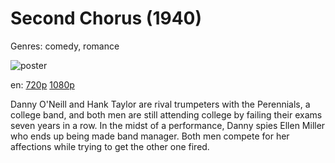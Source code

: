 # Second Chorus (1940)

Genres: comedy, romance

![poster](http://image.tmdb.org/t/p/w500/tmHj1iqCjMY7lwfqcW3uZFbusmG.jpg)

en:
  [720p](magnet:?xt=urn:btih:769B523ADCA68AEB97A15FE5A8C92DDCBE141890&tr=udp://glotorrents.pw:6969/announce&tr=udp://tracker.opentrackr.org:1337/announce&tr=udp://torrent.gresille.org:80/announce&tr=udp://tracker.openbittorrent.com:80&tr=udp://tracker.coppersurfer.tk:6969&tr=udp://tracker.leechers-paradise.org:6969&tr=udp://p4p.arenabg.ch:1337&tr=udp://tracker.internetwarriors.net:1337)
  [1080p](magnet:?xt=urn:btih:42CF80583488E72217D2FEC27D314D7A017E825A&tr=udp://glotorrents.pw:6969/announce&tr=udp://tracker.opentrackr.org:1337/announce&tr=udp://torrent.gresille.org:80/announce&tr=udp://tracker.openbittorrent.com:80&tr=udp://tracker.coppersurfer.tk:6969&tr=udp://tracker.leechers-paradise.org:6969&tr=udp://p4p.arenabg.ch:1337&tr=udp://tracker.internetwarriors.net:1337)
  


Danny O'Neill and Hank Taylor are rival trumpeters with the Perennials, a college band, and both men are still attending college by failing their exams seven years in a row. In the midst of a performance, Danny spies Ellen Miller who ends up being made band manager. Both men compete for her affections while trying to get the other one fired.